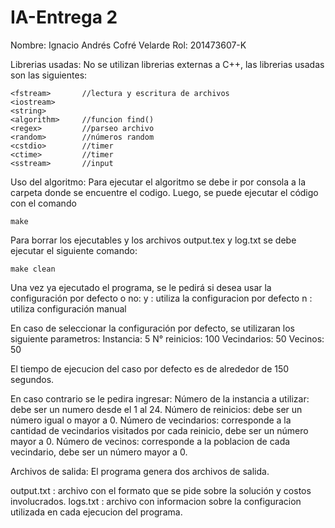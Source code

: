 # IA-Entrega 2
Nombre: Ignacio Andrés Cofré Velarde
Rol:    201473607-K

Librerias usadas: No se utilizan librerias externas a C++, las librerias usadas son las siguientes: 

    <fstream>		//lectura y escritura de archivos
    <iostream>
    <string>
    <algorithm>     //funcion find()
    <regex>         //parseo archivo
    <random>        //números random
    <cstdio>		//timer
    <ctime> 		//timer 
    <sstream>		//input 

Uso del algoritmo: Para ejecutar el algoritmo se debe ir por consola a la carpeta donde se encuentre el codigo. Luego, se puede ejecutar el código con el comando

    make

Para borrar los ejecutables y los archivos output.tex y log.txt se debe ejecutar el siguiente comando:

    make clean

Una vez ya ejecutado el programa, se le pedirá si desea usar la configuración por defecto o no:
    y : utiliza la configuracion por defecto
    n : utiliza configuración manual

En caso de seleccionar la configuración por defecto, se utilizaran los siguiente parametros:
    Instancia:      5
    N° reinicios:   100
    Vecindarios:    50
    Vecinos:        50

El tiempo de ejecucion del caso por defecto es de alrededor de 150 segundos.

En caso contrario se le pedira ingresar:
    Número de la instancia a utilizar: debe ser un numero desde el 1 al 24.
    Número de reinicios: debe ser un número igual o mayor a 0.
    Número de vecindarios: corresponde a la cantidad de vecindarios visitados por cada reinicio, debe ser un número mayor a 0.
    Número de vecinos: corresponde a la poblacion de cada vecindario, debe ser un número mayor a 0.


Archivos de salida: El programa genera dos archivos de salida.

output.txt  : archivo con el formato que se pide sobre la solución y costos involucrados.
logs.txt     : archivo con informacion sobre la configuracion utilizada en cada ejecucion del programa.